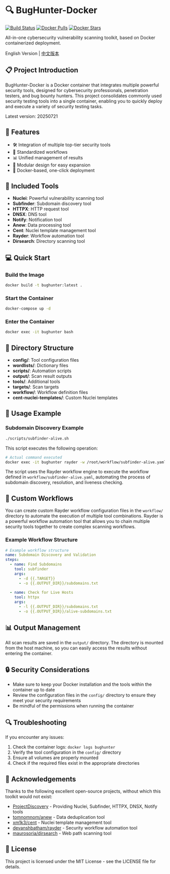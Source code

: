 # 🔍 BugHunter-Docker

[![Build Status](https://github.com/b1ank1108/BugHunter-Docker/actions/workflows/docker-build.yml/badge.svg)](https://github.com/b1ank1108/BugHunter-Docker/actions/workflows/docker-build.yml)
[![Docker Pulls](https://img.shields.io/docker/pulls/b1ank1108/bughunter)](https://hub.docker.com/r/b1ank1108/bughunter)
[![Docker Stars](https://img.shields.io/docker/stars/b1ank1108/bughunter)](https://hub.docker.com/r/b1ank1108/bughunter)

All-in-one cybersecurity vulnerability scanning toolkit, based on Docker containerized deployment.

English Version | [中文版本](README.md)

## 📋 Project Introduction

BugHunter-Docker is a Docker container that integrates multiple powerful security tools, designed for cybersecurity professionals, penetration testers, and bug bounty hunters. This project consolidates commonly used security testing tools into a single container, enabling you to quickly deploy and execute a variety of security testing tasks.

Latest version: 20250721

## 🚀 Features

- 🛠️ Integration of multiple top-tier security tools
- 🔄 Standardized workflows
- 📊 Unified management of results
- 🧩 Modular design for easy expansion
- 🐳 Docker-based, one-click deployment

## 🔧 Included Tools

- **Nuclei**: Powerful vulnerability scanning tool
- **Subfinder**: Subdomain discovery tool
- **HTTPX**: HTTP request tool
- **DNSX**: DNS tool
- **Notify**: Notification tool
- **Anew**: Data processing tool
- **Cent**: Nuclei template management tool
- **Rayder**: Workflow automation tool
- **Dirsearch**: Directory scanning tool

## 💻 Quick Start

### Build the Image

```bash
docker build -t bughunter:latest .
```

### Start the Container

```bash
docker-compose up -d
```

### Enter the Container

```bash
docker exec -it bughunter bash
```

## 📂 Directory Structure

- **config/**: Tool configuration files
- **wordlists/**: Dictionary files
- **scripts/**: Automation scripts
- **output/**: Scan result outputs
- **tools/**: Additional tools
- **targets/**: Scan targets
- **workflow/**: Workflow definition files
- **cent-nuclei-templates/**: Custom Nuclei templates

## 📝 Usage Example

### Subdomain Discovery Example

```bash
./scripts/subfinder-alive.sh
```

This script executes the following operation:
```bash
# Actual command executed
docker exec -it bughunter rayder -w /root/workflow/subfinder-alive.yaml
```

The script uses the Rayder workflow engine to execute the workflow defined in `workflow/subfinder-alive.yaml`, automating the process of subdomain discovery, resolution, and liveness checking.

## 🔄 Custom Workflows

You can create custom Rayder workflow configuration files in the `workflow/` directory to automate the execution of multiple tool combinations. Rayder is a powerful workflow automation tool that allows you to chain multiple security tools together to create complex scanning workflows.

### Example Workflow Structure

```yaml
# Example workflow structure
name: Subdomain Discovery and Validation
steps:
  - name: Find Subdomains
    tool: subfinder
    args:
      - -d {{.TARGET}}
      - -o {{.OUTPUT_DIR}}/subdomains.txt
  
  - name: Check for Live Hosts
    tool: httpx
    args:
      - -l {{.OUTPUT_DIR}}/subdomains.txt
      - -o {{.OUTPUT_DIR}}/alive-subdomains.txt
```

## 📊 Output Management

All scan results are saved in the `output/` directory. The directory is mounted from the host machine, so you can easily access the results without entering the container.

## 🔒 Security Considerations

- Make sure to keep your Docker installation and the tools within the container up to date
- Review the configuration files in the `config/` directory to ensure they meet your security requirements
- Be mindful of the permissions when running the container

## 🔍 Troubleshooting

If you encounter any issues:

1. Check the container logs: `docker logs bughunter`
2. Verify the tool configuration in the `config/` directory
3. Ensure all volumes are properly mounted
4. Check if the required files exist in the appropriate directories

## 🙏 Acknowledgements

Thanks to the following excellent open-source projects, without which this toolkit would not exist:

- [ProjectDiscovery](https://github.com/projectdiscovery) - Providing Nuclei, Subfinder, HTTPX, DNSX, Notify tools
- [tomnomnom/anew](https://github.com/tomnomnom/anew) - Data deduplication tool
- [xm1k3/cent](https://github.com/xm1k3/cent) - Nuclei template management tool
- [devanshbatham/rayder](https://github.com/devanshbatham/rayder) - Security workflow automation tool
- [maurosoria/dirsearch](https://github.com/maurosoria/dirsearch) - Web path scanning tool

## 📄 License

This project is licensed under the MIT License - see the LICENSE file for details. 